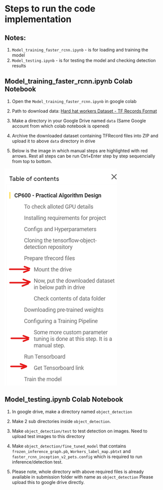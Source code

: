 # Steps to run the code implementation

## Notes:
1. `Model_training_faster_rcnn.ipynb` - is for loading and training the model
2. `Model_testing.ipynb` - is for testing the model and checking detection results

## Model_training_faster_rcnn.ipynb Colab Notebook

1. Open the `Model_training_faster_rcnn.ipynb` in google colab

2. Path to download data: 
[Hard hat workers Dataset - TF Records Format](https://public.roboflow.com/object-detection/hard-hat-workers/2/download/tfrecord)

3. Make a directory in your Google Drive named `data` (Same Google account from which colab notebook is opened)

4. Archive the downloaded dataset containing TFRecord files into ZIP and upload it to above `data` directory in drive

5. Below is the image in which manual steps are highlighted with red arrows. Rest all steps can be run Ctrl+Enter step by step sequencially from top to bottom.

![fig 1: Model training - Table of contents](Model_training_steps.png)


## Model_testing.ipynb Colab Notebook

1. In google drive, make a directory named `object_detection`

2. Make 2 sub directories inside `object_detection`.

3. Make `object_detection/test` to test detection on images. Need to upload test images to this directory

4. Make `object_detection/fine_tuned_model` that contains `frozen_inference_graph.pb`, `Workers_label_map.pbtxt` and `faster_rcnn_inception_v2_pets.config` which is required to run inference/detection test.

5. Please note, whole directory with above required files is already available in submission folder with name as `object_detection` Please upload this to google drive directly.